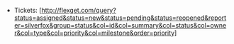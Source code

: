 * Tickets: [http://flexget.com/query?status=assigned&status=new&status=pending&status=reopened&reporter=silverfox&group=status&col=id&col=summary&col=status&col=owner&col=type&col=priority&col=milestone&order=priority]
